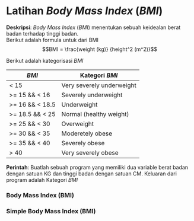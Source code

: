 # Latihan *Body Mass Index* (*BMI*)

**Deskripsi**: *Body Mass Index* (*BMI*) menentukan sebuah keidealan berat badan terhadap tinggi badan.<br>
Berikut adalah formula untuk dari BMI
$$BMI = \frac{weight (kg)} {height^2 (m^2)}$$

Berikut adalah kategorisasi *BMI*

| *BMI* | Kategori *BMI* |
|-------|----------------|
| < 15 | Very severely underweight |
| >= 15 && < 16 | Severely underweight |
| >= 16 && < 18.5 | Underweight |
| >= 18.5 && < 25 | Normal (healthy weight) |
| >= 25 && < 30 | Overweight |
| >= 30 && < 35 | Moderetely obese |
| >= 35 && < 40 | Severely obese |
| > 40 | Very severely obese |

**Perintah**: Buatlah sebuah program yang memiliki dua variable berat badan dengan satuan KG dan tinggi badan dengan satuan CM. Keluaran dari program adalah Kategori *BMI*

### Body Mass Index (BMI)



### Simple Body Mass Index (BMI)


